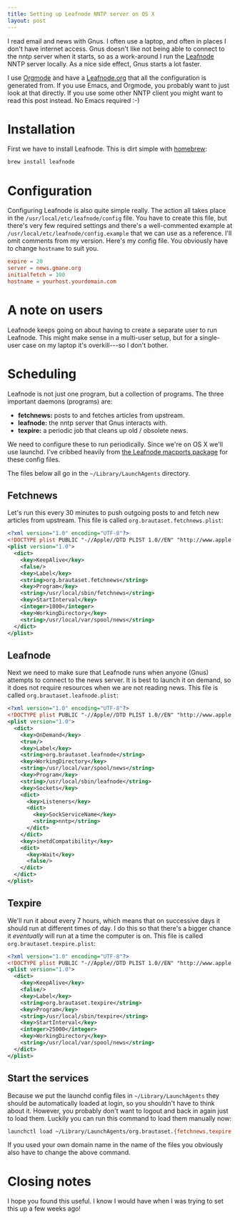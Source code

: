 ```yaml
---
title: Setting up Leafnode NNTP server on OS X
layout: post
---
```


I read email and news with Gnus. I often use a laptop, and often in places I
don't have internet access. Gnus doesn't like not being able to connect to the
nntp server when it starts, so as a work-around I run the
[Leafnode](http://leafnode.sourceforge.net) NNTP server locally. As a nice
side effect, Gnus starts a lot faster.

I use [Orgmode](http://orgmode.org) and have a
[Leafnode.org](https://github.com/stig/dot-files/blob/master/Leafnode.org)
that all the configuration is generated from. If you use Emacs, and Orgmode,
you probably want to just look at that directly. If you use some other NNTP
client you might want to read this post instead. No Emacs required :-)

# Installation

First we have to install Leafnode. This is dirt simple with
[homebrew](http://brew.sh):

```sh
brew install leafnode
```

# Configuration

Configuring Leafnode is also quite simple really. The action all takes place
in the `/usr/local/etc/leafnode/config` file. You have to create this file,
but there's very few required settings and there's a well-commented example at
`/usr/local/etc/leafnode/config.example` that we can use as a reference. I'll
omit comments from my version. Here's my config file. You obviously have to
change `hostname` to suit you.

```conf
expire = 20
server = news.gmane.org
initialfetch = 100
hostname = yourhost.yourdomain.com
```

# A note on users

Leafnode keeps going on about having to create a separate user to run
Leafnode. This might make sense in a multi-user setup, but for a single-user
case on my laptop it's overkill---so I don't bother. 


# Scheduling

Leafnode is not just one program, but a collection of programs. The three
important daemons (programs) are:

- **fetchnews:** posts to and fetches articles from upstream.
- **leafnode:** the nntp server that Gnus interacts with.
- **texpire:** a periodic job that cleans up old / obsolete news.

We need to configure these to run periodically. Since we're on OS X we'll use
launchd. I've cribbed heavily from
[the Leafnode macports package](https://trac.macports.org/browser/trunk/dports/news/leafnode/files)
for these config files.

The files below all go in the `~/Library/LaunchAgents` directory.

## Fetchnews

Let's run this every 30 minutes to push outgoing posts to and fetch new
articles from upstream. This file is called `org.brautaset.fetchnews.plist`:

```xml
<?xml version="1.0" encoding="UTF-8"?>
<!DOCTYPE plist PUBLIC "-//Apple//DTD PLIST 1.0//EN" "http://www.apple.com/DTDs/PropertyList-1.0.dtd">
<plist version="1.0">
  <dict>
    <key>KeepAlive</key>
    <false/>
    <key>Label</key>
    <string>org.brautaset.fetchnews</string>
    <key>Program</key>
    <string>/usr/local/sbin/fetchnews</string>
    <key>StartInterval</key>
    <integer>1800</integer>
    <key>WorkingDirectory</key>
    <string>/usr/local/var/spool/news</string>
  </dict>
</plist>
```

## Leafnode

Next we need to make sure that Leafnode runs when anyone (Gnus) attempts to
connect to the news server. It is best to launch it on demand, so it does not
require resources when we are not reading news. This file is called
`org.brautaset.leafnode.plist`:

```xml
<?xml version="1.0" encoding="UTF-8"?>
<!DOCTYPE plist PUBLIC "-//Apple//DTD PLIST 1.0//EN" "http://www.apple.com/DTDs/PropertyList-1.0.dtd">
<plist version="1.0">
  <dict>
    <key>OnDemand</key>
    <true/>
    <key>Label</key>
    <string>org.brautaset.leafnode</string>
    <key>WorkingDirectory</key>
    <string>/usr/local/var/spool/news</string>
    <key>Program</key>
    <string>/usr/local/sbin/leafnode</string>
    <key>Sockets</key>
    <dict>
      <key>Listeners</key>
      <dict>
        <key>SockServiceName</key>
        <string>nntp</string>
      </dict>
    </dict>
    <key>inetdCompatibility</key>
    <dict>
      <key>Wait</key>
      <false/>
    </dict>
  </dict>
</plist>
```

## Texpire

We'll run it about every 7 hours, which means that on successive days it
should run at different times of day. I do this so that there's a bigger
chance it *eventually* will run at a time the computer is on. This file is
called `org.brautaset.texpire.plist`:

```xml
<?xml version="1.0" encoding="UTF-8"?>
<!DOCTYPE plist PUBLIC "-//Apple//DTD PLIST 1.0//EN" "http://www.apple.com/DTDs/PropertyList-1.0.dtd">
<plist version="1.0">
  <dict>
    <key>KeepAlive</key>
    <false/>
    <key>Label</key>
    <string>org.brautaset.texpire</string>
    <key>Program</key>
    <string>/usr/local/sbin/texpire</string>
    <key>StartInterval</key>
    <integer>25000</integer>
    <key>WorkingDirectory</key>
    <string>/usr/local/var/spool/news</string>
  </dict>
</plist>
```

## Start the services

Because we put the launchd config files in `~/Library/LaunchAgents` they
should be automatically loaded at login, so you shouldn't have to think
about it. However, you probably don't want to logout and back in again just
to load them. Luckily you can run this command to load them manually now:

```sh
launchctl load ~/Library/LaunchAgents/org.brautaset.{fetchnews,texpire,leafnode}.plist
```

If you used your own domain name in the name of the files you obviously also
have to change the above command.

# Closing notes

I hope you found this useful. I know I would have when I was trying to set
this up a few weeks ago!
